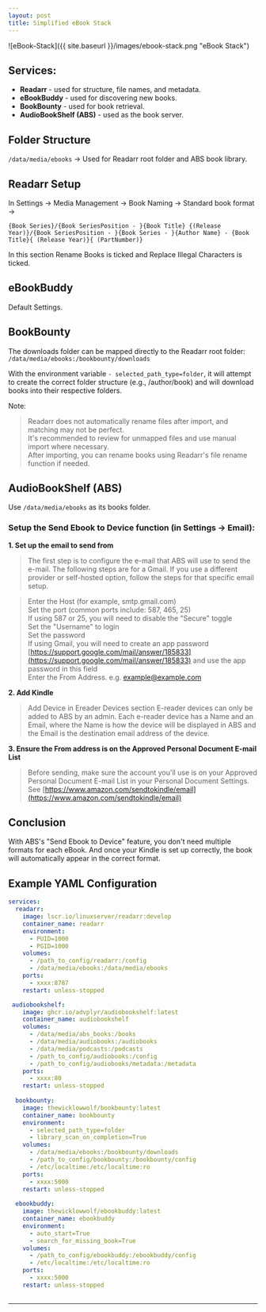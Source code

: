 ```yaml
---
layout: post
title: Simplified eBook Stack
---
```


![eBook-Stack]({{ site.baseurl }}/images/ebook-stack.png "eBook Stack")


## Services:

- **Readarr** - used for structure, file names, and metadata.
- **eBookBuddy** - used for discovering new books.
- **BookBounty** - used for book retrieval.
- **AudioBookShelf (ABS)** - used as the book server.
	
## Folder Structure

`/data/media/ebooks` -> Used for Readarr root folder and ABS book library.


## Readarr Setup

In Settings -> Media Management -> Book Naming -> Standard book format ->

`{Book Series}/{Book SeriesPosition - }{Book Title} {(Release Year)}/{Book SeriesPosition - }{Book Series - }{Author Name} - {Book Title}{ (Release Year)}{ (PartNumber)}`

In this section Rename Books is ticked and Replace Illegal Characters is ticked.


## eBookBuddy

Default Settings.


## BookBounty

The downloads folder can be mapped directly to the Readarr root folder:  
`/data/media/ebooks:/bookbounty/downloads`

With the environment variable `- selected_path_type=folder`, it will attempt to create the correct folder structure (e.g., /author/book) and will download books into their respective folders.

Note:
> Readarr does not automatically rename files after import, and matching may not be perfect.  
> It's recommended to review for unmapped files and use manual import where necessary.  
> After importing, you can rename books using Readarr's file rename function if needed.  

## AudioBookShelf (ABS)

Use `/data/media/ebooks` as its books folder.

### Setup the Send Ebook to Device function (in Settings -> Email):

**1. Set up the email to send from**
> The first step is to configure the e-mail that ABS will use to send the e-mail. The following steps are for a Gmail. If you use a different provider or self-hosted option, follow the steps for that specific email setup.

> Enter the Host (for example, smtp.gmail.com)  
> Set the port (common ports include: 587, 465, 25)  
> If using 587 or 25, you will need to disable the "Secure" toggle  
> Set the "Username" to login  
> Set the password  
> If using Gmail, you will need to create an app password [https://support.google.com/mail/answer/185833](https://support.google.com/mail/answer/185833) and use the app password in this field  
> Enter the From Address. e.g. example@example.com

**2. Add Kindle**
> Add Device in Ereader Devices section
> E-reader devices can only be added to ABS by an admin.
> Each e-reader device has a Name and an Email, where the Name is how the device will be displayed in ABS and the Email is the destination email address of the device.

**3. Ensure the From address is on the Approved Personal Document E-mail List**
> Before sending, make sure the account you'll use is on your Approved Personal Document E-mail List in your Personal Document Settings.  
> See [https://www.amazon.com/sendtokindle/email](https://www.amazon.com/sendtokindle/email)

## Conclusion
With ABS's "Send Ebook to Device" feature, you don't need multiple formats for each eBook. 
And once your Kindle is set up correctly, the book will automatically appear in the correct format.

## Example YAML Configuration

```yaml
services:
  readarr:
    image: lscr.io/linuxserver/readarr:develop
    container_name: readarr
    environment:
      - PUID=1000
      - PGID=1000
    volumes:
      - /path_to_config/readarr:/config
      - /data/media/ebooks:/data/media/ebooks
    ports:
      - xxxx:8787
    restart: unless-stopped

 audiobookshelf:
    image: ghcr.io/advplyr/audiobookshelf:latest
    container_name: audiobookshelf
    volumes:
      - /data/media/abs_books:/books
      - /data/media/audiobooks:/audiobooks
      - /data/media/podcasts:/podcasts
      - /path_to_config/audiobooks:/config
      - /path_to_config/audiobooks/metadata:/metadata
    ports:
      - xxxx:80
    restart: unless-stopped
  
  bookbounty:
    image: thewicklowwolf/bookbounty:latest
    container_name: bookbounty
    environment:
      - selected_path_type=folder
      - library_scan_on_completion=True
    volumes:
      - /data/media/ebooks:/bookbounty/downloads
      - /path_to_config/bookbounty:/bookbounty/config
      - /etc/localtime:/etc/localtime:ro
    ports:
      - xxxx:5000
    restart: unless-stopped
    
  ebookbuddy:
    image: thewicklowwolf/ebookbuddy:latest
    container_name: ebookbuddy
    environment:
      - auto_start=True
      - search_for_missing_book=True
    volumes:
      - /path_to_config/ebookbuddy:/ebookbuddy/config
      - /etc/localtime:/etc/localtime:ro
    ports:
      - xxxx:5000
    restart: unless-stopped
  
```


---
